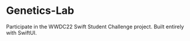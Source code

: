 # Genetics-Lab
Participate in the WWDC22 Swift Student Challenge project. Built entirely with SwiftUI.
